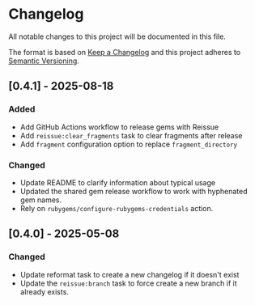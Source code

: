 # Changelog

All notable changes to this project will be documented in this file.

The format is based on [Keep a Changelog](http://keepachangelog.com/)
and this project adheres to [Semantic Versioning](http://semver.org/).

## [0.4.1] - 2025-08-18

### Added

- Add GitHub Actions workflow to release gems with Reissue
- Add `reissue:clear_fragments` task to clear fragments after release
- Add `fragment` configuration option to replace `fragment_directory`

### Changed

- Update README to clarify information about typical usage
- Updated the shared gem release workflow to work with hyphenated gem names.
- Rely on `rubygems/configure-rubygems-credentials` action.

## [0.4.0] - 2025-05-08

### Changed

- Update reformat task to create a new changelog if it doesn't exist
- Update the `reissue:branch` task to force create a new branch if it already exists.
